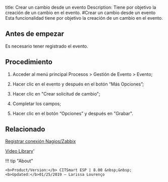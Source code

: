 title:  Crear un cambio desde un evento
Description: Tiene por objetivo la creación de un cambio en el evento.
#Crear un cambio desde un evento
Esta funcionalidad tiene por objetivo la creación de un cambio en el evento.

Antes de empezar
----------------

Es necesario tener registrado el evento.

Procedimiento
-------------

1.  Acceder al menú principal Procesos \> Gestión de Evento \> Evento;

2.  Hacer clic en el evento y después en el botón “Más Opciones”;

3.  Hacer clic en "Crear solicitud de cambio";

4.  Completar los campos;

5.  Hacer clic en el botón “Opciones” y después en "Grabar".

Relacionado
----------------

[Registrar conexión Nagios/Zabbix](/es-es/citsmart-esp-8/processes/event/configuration/register-nagios-zabbix-connection.html)

<i class='fa fa-youtube-play  fa-2x' style='color:#97ce17;vertical-align: middle;'> </i> [Video Library](https://www.youtube.com/playlist?list=PLB5qK2uzf2RNEIr_hUNAaOjTln3E-3K7n)'

!!! tip "About"

    <b>Product/Version:</b> CITSmart ESP | 8.00 &nbsp;&nbsp;
    <b>Updated:</b>01/25/2019 – Larissa Lourenço

